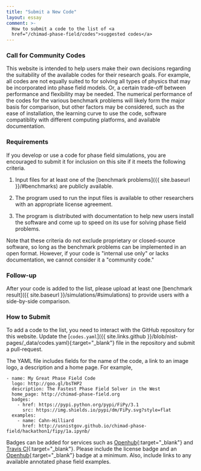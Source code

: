 ```yaml
---
title: "Submit a New Code"
layout: essay
comment: >-
  How to submit a code to the list of <a
  href="/chimad-phase-field/codes">suggested codes</a>
---
```


### Call for Community Codes

This website is intended to help users make their own decisions regarding
the suitability of the available codes for their research goals. For example,
all codes are not equally suited to for solving all types of physics that may
be incorporated into phase field models.  Or, a certain trade-off between
performance and flexibility may be needed.  The numerical performance of the codes
for the various benchmark problems will likely form the major basis for
comparison, but other factors may be considered, such as the ease of installation,
the learning curve to use the code, software compatiblity with different computing
platforms, and available documentation.

### Requirements

If you develop or use a code for phase field simulations, you are
encouraged to submit it for inclusion on this site if it meets the
following criteria.

  1. Input files for at least one of the [benchmark problems]({{
     site.baseurl }}/#benchmarks) are publicly available.

  2. The program used to run the input files is available to other
     researchers with an appropriate license agreement.

  3. The program is distributed with documentation to help new users
     install the software and come up to speed on its use for solving
     phase field problems.

Note that these criteria do not exclude proprietary or closed-source
software, so long as the benchmark problems can be implemented in an
open format.  However, if your code is "internal use only" or lacks
documentation, we cannot consider it a "community code."

### Follow-up

After your code is added to the list, please upload at least one
[benchmark result]({{ site.baseurl }}/simulations/#simulations) to
provide users with a side-by-side comparison.

### How to Submit

To add a code to the list, you need to interact with the GitHub repository
for this website.  Update the [`codes.yaml`]({{
site.links.github }}/blob/nist-pages/_data/codes.yaml){:target="_blank"}
file in the repository and submit a pull-request.

The YAML file includes fields for the name of the code, a link to an
image logo, a description and a home page. For example,

    - name: My Great Phase Field Code
      logo: http://goo.gl/bsTHP2
      description: The Fastest Phase Field Solver in the West
      home_page: http://chimad-phase-field.org
      badges:
        - href: https://pypi.python.org/pypi/FiPy/3.1
          src: https://img.shields.io/pypi/dm/FiPy.svg?style=flat
      examples:
        - name: Cahn-Hilliard
          href: http://usnistgov.github.io/chimad-phase-field/hackathon1/fipy/1a.ipynb/

Badges can be added for services such as
[Openhub](https://www.openhub.net){:target="_blank"} and
[Travis CI](https://travis-ci.org){:target="_blank"}. Please include
the license badge and an
[Openhub](https://www.openhub.net){:target="_blank"} badge at a
minimum. Also, include links to any available annotated phase field
examples.
